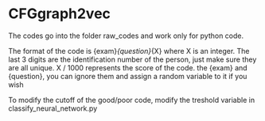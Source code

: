 # CFGgraph2vec

The codes go into the folder raw_codes and work only for python code.

The format of the code is {exam}_{question}_{X} where X is an integer. The last 3 digits are the identification number of the person, just make sure they are all unique. X / 1000 represents the score of the code. the {exam} and {question}, you can ignore them and assign a random variable to it if you wish

To modify the cutoff of the good/poor code, modify the treshold variable in classify_neural_network.py
